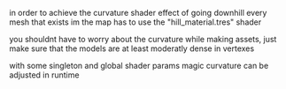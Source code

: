 in order to achieve the curvature shader effect of going downhill every mesh
that exists im the map has to use the "hill_material.tres" shader

you shouldnt have to worry about the curvature while making assets, just
make sure that the models are at least moderatly dense in vertexes

with some singleton and global shader params magic curvature can be adjusted in
runtime
